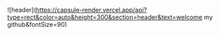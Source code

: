 


![header](https://capsule-render.vercel.app/api?type=rect&color=auto&height=300&section=header&text=welcome my github&fontSize=90)


